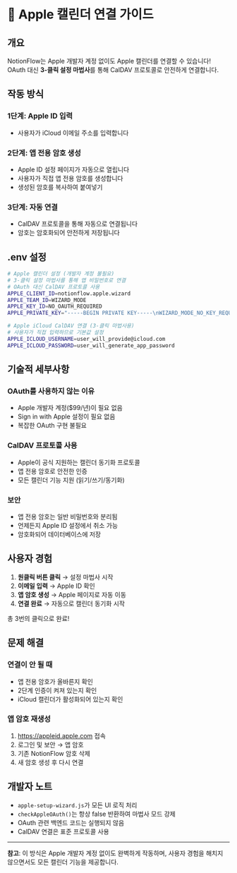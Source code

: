 # 🍎 Apple 캘린더 연결 가이드

## 개요
NotionFlow는 Apple 개발자 계정 없이도 Apple 캘린더를 연결할 수 있습니다!
OAuth 대신 **3-클릭 설정 마법사**를 통해 CalDAV 프로토콜로 안전하게 연결합니다.

## 작동 방식

### 1단계: Apple ID 입력
- 사용자가 iCloud 이메일 주소를 입력합니다

### 2단계: 앱 전용 암호 생성
- Apple ID 설정 페이지가 자동으로 열립니다
- 사용자가 직접 앱 전용 암호를 생성합니다
- 생성된 암호를 복사하여 붙여넣기

### 3단계: 자동 연결
- CalDAV 프로토콜을 통해 자동으로 연결됩니다
- 암호는 암호화되어 안전하게 저장됩니다

## .env 설정

```bash
# Apple 캘린더 설정 (개발자 계정 불필요)
# 3-클릭 설정 마법사를 통해 앱 비밀번호로 연결
# OAuth 대신 CalDAV 프로토콜 사용
APPLE_CLIENT_ID=notionflow.apple.wizard
APPLE_TEAM_ID=WIZARD_MODE
APPLE_KEY_ID=NO_OAUTH_REQUIRED
APPLE_PRIVATE_KEY="-----BEGIN PRIVATE KEY-----\nWIZARD_MODE_NO_KEY_REQUIRED\n-----END PRIVATE KEY-----"

# Apple iCloud CalDAV 연결 (3-클릭 마법사용)
# 사용자가 직접 입력하므로 기본값 설정
APPLE_ICLOUD_USERNAME=user_will_provide@icloud.com
APPLE_ICLOUD_PASSWORD=user_will_generate_app_password
```

## 기술적 세부사항

### OAuth를 사용하지 않는 이유
- Apple 개발자 계정($99/년)이 필요 없음
- Sign in with Apple 설정이 필요 없음
- 복잡한 OAuth 구현 불필요

### CalDAV 프로토콜 사용
- Apple이 공식 지원하는 캘린더 동기화 프로토콜
- 앱 전용 암호로 안전한 인증
- 모든 캘린더 기능 지원 (읽기/쓰기/동기화)

### 보안
- 앱 전용 암호는 일반 비밀번호와 분리됨
- 언제든지 Apple ID 설정에서 취소 가능
- 암호화되어 데이터베이스에 저장

## 사용자 경험

1. **원클릭 버튼 클릭** → 설정 마법사 시작
2. **이메일 입력** → Apple ID 확인
3. **앱 암호 생성** → Apple 페이지로 자동 이동
4. **연결 완료** → 자동으로 캘린더 동기화 시작

총 3번의 클릭으로 완료!

## 문제 해결

### 연결이 안 될 때
- 앱 전용 암호가 올바른지 확인
- 2단계 인증이 켜져 있는지 확인
- iCloud 캘린더가 활성화되어 있는지 확인

### 앱 암호 재생성
1. https://appleid.apple.com 접속
2. 로그인 및 보안 → 앱 암호
3. 기존 NotionFlow 암호 삭제
4. 새 암호 생성 후 다시 연결

## 개발자 노트

- `apple-setup-wizard.js`가 모든 UI 로직 처리
- `checkAppleOAuth()`는 항상 false 반환하여 마법사 모드 강제
- OAuth 관련 백엔드 코드는 실행되지 않음
- CalDAV 연결은 표준 프로토콜 사용

---

**참고**: 이 방식은 Apple 개발자 계정 없이도 완벽하게 작동하며, 
사용자 경험을 해치지 않으면서도 모든 캘린더 기능을 제공합니다.